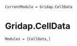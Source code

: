 
```@meta
CurrentModule = Gridap.CellData
```

# Gridap.CellData

```@autodocs
Modules = [CellData,]
```

